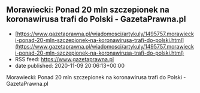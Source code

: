 ## Morawiecki: Ponad 20 mln szczepionek na koronawirusa trafi do Polski - GazetaPrawna.pl
 - [https://www.gazetaprawna.pl/wiadomosci/artykuly/1495757,morawiecki-ponad-20-mln-szczepionek-na-koronawirusa-trafi-do-polski.html](https://www.gazetaprawna.pl/wiadomosci/artykuly/1495757,morawiecki-ponad-20-mln-szczepionek-na-koronawirusa-trafi-do-polski.html)
 - RSS feed: https://www.gazetaprawna.pl
 - date published: 2020-11-09 20:06:13+00:00

Morawiecki: Ponad 20 mln szczepionek na koronawirusa trafi do Polski - GazetaPrawna.pl


